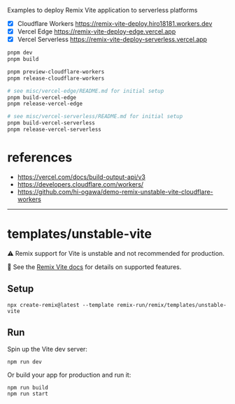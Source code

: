 Examples to deploy Remix Vite application to serverless platforms

- [x] Cloudflare Workers https://remix-vite-deploy.hiro18181.workers.dev
- [x] Vercel Edge https://remix-vite-deploy-edge.vercel.app
- [x] Vercel Serverless https://remix-vite-deploy-serverless.vercel.app

```sh
pnpm dev
pnpm build

pnpm preview-cloudflare-workers
pnpm release-cloudflare-workers

# see misc/vercel-edge/README.md for initial setup
pnpm build-vercel-edge
pnpm release-vercel-edge

# see misc/vercel-serverless/README.md for initial setup
pnpm build-vercel-serverless
pnpm release-vercel-serverless
```

# references

- https://vercel.com/docs/build-output-api/v3
- https://developers.cloudflare.com/workers/
- https://github.com/hi-ogawa/demo-remix-unstable-vite-cloudflare-workers

---

# templates/unstable-vite

⚠️ Remix support for Vite is unstable and not recommended for production.

📖 See the [Remix Vite docs][remix-vite-docs] for details on supported features.

## Setup

```shellscript
npx create-remix@latest --template remix-run/remix/templates/unstable-vite
```

## Run

Spin up the Vite dev server:

```shellscript
npm run dev
```

Or build your app for production and run it:

```shellscript
npm run build
npm run start
```

[remix-vite-docs]: https://remix.run/docs/en/main/future/vite

